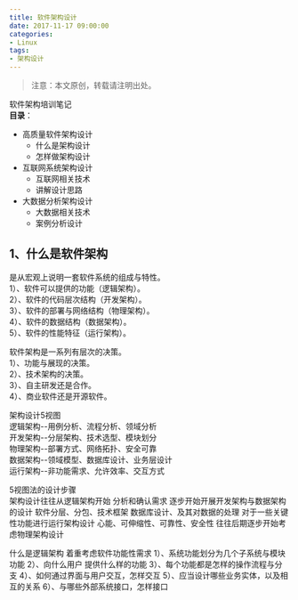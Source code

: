 ```yaml
---
title: 软件架构设计
date: 2017-11-17 09:00:00
categories:
- Linux
tags:
- 架构设计
---
```


> 注意：本文原创，转载请注明出处。

软件架构培训笔记  
**目录**：

- 高质量软件架构设计
  - 什么是架构设计
  - 怎样做架构设计
- 互联网系统架构设计
  - 互联网相关技术
  - 讲解设计思路
- 大数据分析架构设计
  - 大数据相关技术
  - 案例分析设计
<!-- more -->

## 1、什么是软件架构
是从宏观上说明一套软件系统的组成与特性。  
1）、软件可以提供的功能（逻辑架构）。  
2）、软件的代码层次结构（开发架构）。  
3）、软件的部署与网络结构（物理架构）。  
4）、软件的数据结构（数据架构）。  
5）、软件的性能特征（运行架构）。  

软件架构是一系列有层次的决策。  
1）、功能与展现的决策。  
2）、技术架构的决策。  
3）、自主研发还是合作。  
4）、商业软件还是开源软件。  

架构设计5视图  
逻辑架构--用例分析、流程分析、领域分析  
开发架构--分层架构、技术选型、模块划分  
物理架构--部署方式、网络拓扑、安全可靠  
数据架构--领域模型、数据库设计、业务层设计  
运行架构--非功能需求、允许效率、交互方式

5视图法的设计步骤  
架构设计往往从逻辑架构开始
  分析和确认需求
逐步开始开展开发架构与数据架构的设计
  软件分层、分包、技术框架
  数据库设计、及其对数据的处理
对于一些关键性功能进行运行架构设计
  心能、可伸缩性、可靠性、安全性
往往后期逐步开始考虑物理架构设计


什么是逻辑架构
着重考虑软件功能性需求
1）、系统功能划分为几个子系统与模块功能
2）、向什么用户 提供什么样的功能
3）、每个功能都是怎样的操作流程与分支
4）、如何通过界面与用户交互，怎样交互
5）、应当设计哪些业务实体，以及相互的关系
6）、与哪些外部系统接口，怎样接口
